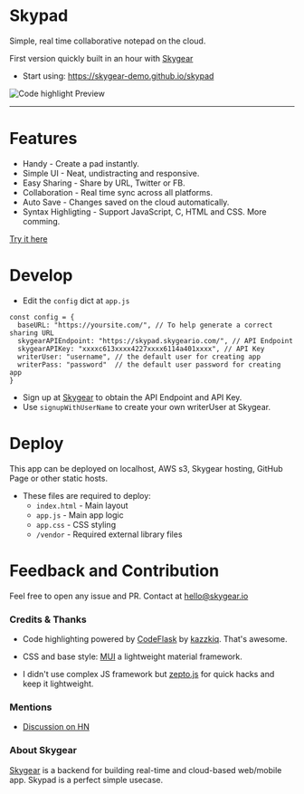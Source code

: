# Skypad

Simple, real time collaborative notepad on the cloud. 

First version quickly built in an hour with [Skygear](https://skygear.io)

* Start using: https://skygear-demo.github.io/skypad

![Code highlight Preview](https://user-images.githubusercontent.com/1916493/28747571-e14a8030-74d4-11e7-8c48-6f2edc1abc0c.gif)

---

# Features

* Handy - Create a pad instantly.
* Simple UI - Neat, undistracting and responsive.
* Easy Sharing -  Share by URL, Twitter or FB.
* Collaboration - Real time sync across all platforms.
* Auto Save - Changes saved on the cloud automatically.
* Syntax Highligting - Support JavaScript, C, HTML and CSS. More comming.

[Try it here](https://skygear-demo.github.io/skypad)

# Develop

* Edit the `config` dict at `app.js`

```
const config = {
  baseURL: "https://yoursite.com/", // To help generate a correct sharing URL
  skygearAPIEndpoint: "https://skypad.skygeario.com/", // API Endpoint
  skygearAPIKey: "xxxxc613xxxx4227xxxx6114a401xxxx", // API Key
  writerUser: "username", // the default user for creating app
  writerPass: "password"  // the default user password for creating app
}
```

* Sign up at [Skygear](https://portal.skygear.io/signup) to obtain the API Endpoint and API Key.
* Use `signupWithUserName` to create your own writerUser at Skygear.  


# Deploy

This app can be deployed on localhost, AWS s3, Skygear hosting, GitHub Page or other static hosts.

* These files are required to deploy:
  * `index.html` - Main layout
  * `app.js` - Main app logic
  * `app.css` - CSS styling
  * `/vendor` - Required external library files

# Feedback and Contribution

Feel free to open any issue and PR. Contact at hello@skygear.io

### Credits & Thanks

* Code highlighting powered by [CodeFlask](https://github.com/kazzkiq/CodeFlask.js) by [kazzkiq](https://twitter.com/kazzkiq). That's awesome.

* CSS and base style: [MUI](https://www.muicss.com/) a lightweight material framework.

* I didn't use complex JS framework but [zepto.js](http://zeptojs.com/) for quick hacks and keep it lightweight.

### Mentions

* [Discussion on HN](https://news.ycombinator.com/item?id=14864089)

### About Skygear

[Skygear](https://skygear.io) is a backend for building real-time and cloud-based web/mobile app. Skypad is a perfect simple usecase.
